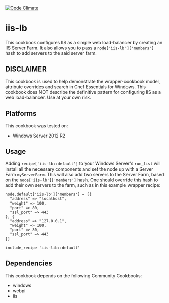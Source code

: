 [![Code Climate](https://codeclimate.com/github/binamov/iis-lb/badges/gpa.svg)](https://codeclimate.com/github/binamov/iis-lb)

# iis-lb

This cookbook configures IIS as a simple web load-balancer by creating an IIS Server Farm. It also allows you to pass a `node['iis-lb']['members']` hash to add servers to the said server farm.

## DISCLAIMER

This cookbook is used to help demonstrate the wrapper-cookbook model, attribute overrides and search in Chef Essentials for Windows. This cookbook does NOT describe the definitive pattern for configuring IIS as a web load-balancer. Use at your own risk.

## Platforms

This cookbook was tested on:

- Windows Server 2012 R2

## Usage

Adding ` recipe['iis-lb::default'] ` to your Windows Server's `run_list` will install all the necessary components and set the node up with a Server Farm `myServerFarm`. This will also add two servers to the Server Farm, based on the `node['iis-lb']['members']` hash. One should override this hash to add their own servers to the farm, such as in this example wrapper recipe:
```
node.default['iis-lb']['members'] = [{
  "address" => "localhost",
  "weight" => 100,
  "port" => 80,
  "ssl_port" => 443
}, {
  "address" => "127.0.0.1",
  "weight" => 100,
  "port" => 80,
  "ssl_port" => 443
}]

include_recipe 'iis-lib::default'
```

## Dependencies

This cookbook depends on the following Community Cookbooks:

- windows
- webpi
- iis
